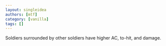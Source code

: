 ```yaml
---
layout: singleidea
authors: [mtf]
category: [vanilla]
tags: []
---
```

Soldiers surrounded by other soldiers have higher AC, to-hit, and damage.
